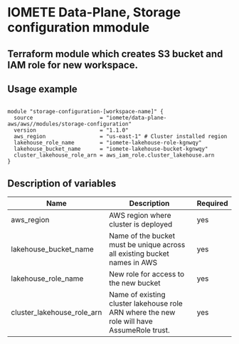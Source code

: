 # IOMETE Data-Plane, Storage configuration mmodule

## Terraform module which creates S3 bucket and IAM role for new workspace.

## Usage example
 
```hcl

module "storage-configuration-[workspace-name]" {
  source                     = "iomete/data-plane-aws/aws//modules/storage-configuration"
  version                    = "1.1.0"
  aws_region                 = "us-east-1" # Cluster installed region 
  lakehouse_role_name 	     = "iomete-lakehouse-role-kgnwqy" 
  lakehouse_bucket_name      = "iomete-lakehouse-bucket-kgnwqy"
  cluster_lakehouse_role_arn = aws_iam_role.cluster_lakehouse.arn  
}

```

## Description of variables

| Name | Description | Required |
| --- | --- | --- |
| aws_region | AWS region where cluster is deployed | yes |
| lakehouse_bucket_name | Name of the bucket must be unique across all existing bucket names in AWS | yes |
| lakehouse_role_name | New role for access to the new bucket | yes |
| cluster_lakehouse_role_arn | Name of existing cluster lakehouse role ARN where the new role will have AssumeRole trust. | yes |

